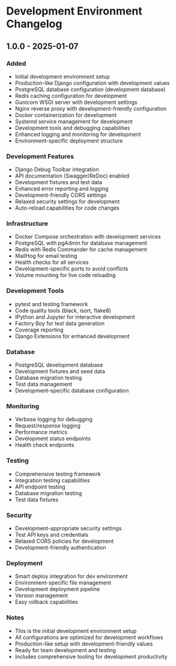 # Development Environment Changelog

## 1.0.0 - 2025-01-07

### Added
- Initial development environment setup
- Production-like Django configuration with development values
- PostgreSQL database configuration (development database)
- Redis caching configuration for development
- Gunicorn WSGI server with development settings
- Nginx reverse proxy with development-friendly configuration
- Docker containerization for development
- Systemd service management for development
- Development tools and debugging capabilities
- Enhanced logging and monitoring for development
- Environment-specific deployment structure

### Development Features
- Django Debug Toolbar integration
- API documentation (Swagger/ReDoc) enabled
- Development fixtures and test data
- Enhanced error reporting and logging
- Development-friendly CORS settings
- Relaxed security settings for development
- Auto-reload capabilities for code changes

### Infrastructure
- Docker Compose orchestration with development services
- PostgreSQL with pgAdmin for database management
- Redis with Redis Commander for cache management
- MailHog for email testing
- Health checks for all services
- Development-specific ports to avoid conflicts
- Volume mounting for live code reloading

### Development Tools
- pytest and testing framework
- Code quality tools (black, isort, flake8)
- IPython and Jupyter for interactive development
- Factory Boy for test data generation
- Coverage reporting
- Django Extensions for enhanced development

### Database
- PostgreSQL development database
- Development fixtures and seed data
- Database migration testing
- Test data management
- Development-specific database configuration

### Monitoring
- Verbose logging for debugging
- Request/response logging
- Performance metrics
- Development status endpoints
- Health check endpoints

### Testing
- Comprehensive testing framework
- Integration testing capabilities
- API endpoint testing
- Database migration testing
- Test data fixtures

### Security
- Development-appropriate security settings
- Test API keys and credentials
- Relaxed CORS policies for development
- Development-friendly authentication

### Deployment
- Smart deploy integration for dev environment
- Environment-specific file management
- Development deployment pipeline
- Version management
- Easy rollback capabilities

### Notes
- This is the initial development environment setup
- All configurations are optimized for development workflows
- Production-like setup with development-friendly values
- Ready for team development and testing
- Includes comprehensive tooling for development productivity
